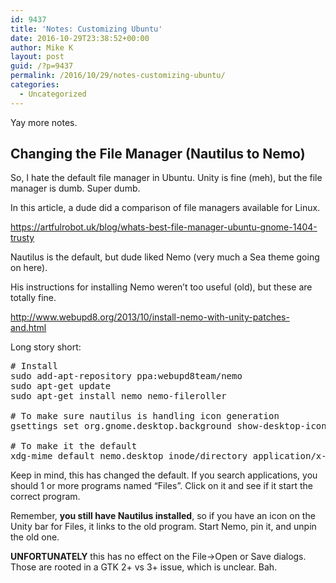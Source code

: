 ```yaml
---
id: 9437
title: 'Notes: Customizing Ubuntu'
date: 2016-10-29T23:38:52+00:00
author: Mike K
layout: post
guid: /?p=9437
permalink: /2016/10/29/notes-customizing-ubuntu/
categories:
  - Uncategorized
---
```

Yay more notes.

## Changing the File Manager (Nautilus to Nemo)

So, I hate the default file manager in Ubuntu. Unity is fine (meh), but the file manager is dumb. Super dumb.

In this article, a dude did a comparison of file managers available for Linux.

<https://artfulrobot.uk/blog/whats-best-file-manager-ubuntu-gnome-1404-trusty>

Nautilus is the default, but dude liked Nemo (very much a Sea theme going on here).

His instructions for installing Nemo weren&#8217;t too useful (old), but these are totally fine.

<http://www.webupd8.org/2013/10/install-nemo-with-unity-patches-and.html>

Long story short:

<pre class="lang:default decode:true " ># Install
sudo add-apt-repository ppa:webupd8team/nemo
sudo apt-get update
sudo apt-get install nemo nemo-fileroller

# To make sure nautilus is handling icon generation
gsettings set org.gnome.desktop.background show-desktop-icons false

# To make it the default
xdg-mime default nemo.desktop inode/directory application/x-gnome-saved-search</pre>

Keep in mind, this has changed the default. If you search applications, you should 1 or more programs named &#8220;Files&#8221;. Click on it and see if it start the correct program.

Remember, **you still have Nautilus installed**, so if you have an icon on the Unity bar for Files, it links to the old program. Start Nemo, pin it, and unpin the old one.

**UNFORTUNATELY** this has no effect on the File->Open or Save dialogs. Those are rooted in a GTK 2+ vs 3+ issue, which is unclear. Bah.